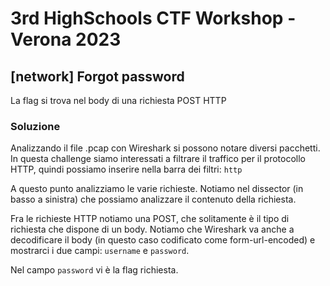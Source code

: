 # 3rd HighSchools CTF Workshop - Verona 2023

## [network] Forgot password

La flag si trova nel body di una richiesta POST HTTP

### Soluzione

Analizzando il file .pcap con Wireshark si possono notare diversi pacchetti. In questa challenge siamo
interessati a filtrare il traffico per il protocollo HTTP, quindi possiamo inserire nella barra dei filtri: `http`

A questo punto analizziamo le varie richieste. Notiamo nel dissector (in basso a sinistra) che possiamo
analizzare il contenuto della richiesta.

Fra le richieste HTTP notiamo una POST, che solitamente è il tipo di richiesta che dispone di un body.
Notiamo che Wireshark va anche a decodificare il body (in questo caso codificato come form-url-encoded)
e mostrarci i due campi: `username` e `password`.

Nel campo `password` vi è la flag richiesta.
